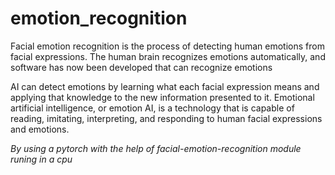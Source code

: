 # emotion_recognition
Facial emotion recognition is the process of detecting human emotions from facial expressions. The human brain recognizes emotions automatically, and software has now been developed that can recognize emotions


AI can detect emotions by learning what each facial expression means and applying that knowledge to the new information presented to it. Emotional artificial intelligence, or emotion AI, is a technology that is capable of reading, imitating, interpreting, and responding to human facial expressions and emotions.

*By using a pytorch with the help of facial-emotion-recognition module runing in a cpu*
